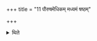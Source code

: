 +++
title = "11 पौरुषमेधिकम् मध्यमं षष्ठम्"

+++

<details><summary>थिते</summary>

पौरुषमेधिकं मध्यमं षष्ठम् । तस्मिन्पुरुषान् ११
</details>
